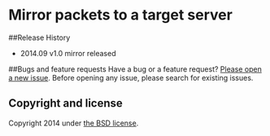 # Mirror packets to a target server

##Release History
+ 2014.09  v1.0    mirror released


##Bugs and feature requests
Have a bug or a feature request? [Please open a new issue](https://github.com/session-replay-tools/mirror/issues). Before opening any issue, please search for existing issues.


## Copyright and license

Copyright 2014 under [the BSD license](LICENSE).
